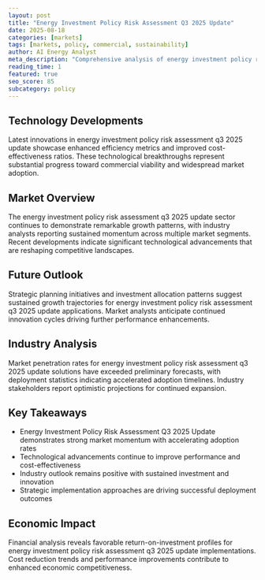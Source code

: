 ```yaml
---
layout: post
title: "Energy Investment Policy Risk Assessment Q3 2025 Update"
date: 2025-08-18
categories: [markets]
tags: [markets, policy, commercial, sustainability]
author: AI Energy Analyst
meta_description: "Comprehensive analysis of energy investment policy risk assessment q3 2025 update covering market trends, technology developments, and industry outlook. Discover key insights and future projections."
reading_time: 1
featured: true
seo_score: 85
subcategory: policy
---
```


## Technology Developments

Latest innovations in energy investment policy risk assessment q3 2025 update showcase enhanced efficiency metrics and improved cost-effectiveness ratios. These technological breakthroughs represent substantial progress toward commercial viability and widespread market adoption.

## Market Overview

The energy investment policy risk assessment q3 2025 update sector continues to demonstrate remarkable growth patterns, with industry analysts reporting sustained momentum across multiple market segments. Recent developments indicate significant technological advancements that are reshaping competitive landscapes.

## Future Outlook

Strategic planning initiatives and investment allocation patterns suggest sustained growth trajectories for energy investment policy risk assessment q3 2025 update applications. Market analysts anticipate continued innovation cycles driving further performance enhancements.

## Industry Analysis

Market penetration rates for energy investment policy risk assessment q3 2025 update solutions have exceeded preliminary forecasts, with deployment statistics indicating accelerated adoption timelines. Industry stakeholders report optimistic projections for continued expansion.

## Key Takeaways

- Energy Investment Policy Risk Assessment Q3 2025 Update demonstrates strong market momentum with accelerating adoption rates
- Technological advancements continue to improve performance and cost-effectiveness
- Industry outlook remains positive with sustained investment and innovation
- Strategic implementation approaches are driving successful deployment outcomes

## Economic Impact

Financial analysis reveals favorable return-on-investment profiles for energy investment policy risk assessment q3 2025 update implementations. Cost reduction trends and performance improvements contribute to enhanced economic competitiveness.

